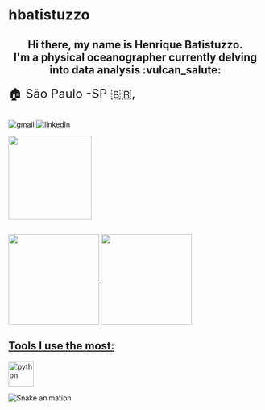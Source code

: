# hbatistuzzo

<h2 align="center"> 
	Hi there, my name is Henrique Batistuzzo. <br>
	I'm a physical oceanographer currently delving into data analysis :vulcan_salute:
</h2>

<p>
  <span><font size="5">🏠 São Paulo -SP 🇧🇷,</font></span>
  <br>
</p>

##
[![gmail](https://img.shields.io/badge/Gmail-D14836?style=for-the-badge&logo=gmail&logoColor=white)](mailto:hbatistuzzo@gmail.com)
[![linkedIn](https://img.shields.io/badge/LinkedIn-0077B5?style=for-the-badge&logo=linkedin&logoColor=white)](https://www.linkedin.com/in/henrique-batistuzzo/)

<a href="https://www.codewars.com/users/hbatistuzzo" target="_blank">
    <img width="165" src="https://www.codewars.com/users/hbatistuzzo/badges/micro" />
</a>
	
##
<div>
<a href="https://github.com/hbatistuzzo">
<img height="180em"   align="center" src="https://github-readme-stats.vercel.app/api?username=hbatistuzzo&show_icons=true&theme=dark&include_all_commits=true&count_private=true"/>
<img height="180em"  align="center" src="https://github-readme-stats.vercel.app/api/top-langs/?username=hbatistuzzo&layout=compact&langs_count=7&theme=dark" />
</div>
	
## Tools I use the most:
	
<div style = 'display: inline_block'>

<a href="https://docs.python.org/3/">
<img align='center' width=50px alt='python' src='https://cdn.jsdelivr.net/gh/devicons/devicon/icons/python/python-original.svg' />
</a>
</div>

  ![Snake animation](https://github.com/PedroPDIN/PedroPDIN/blob/output/github-contribution-grid-snake.svg)